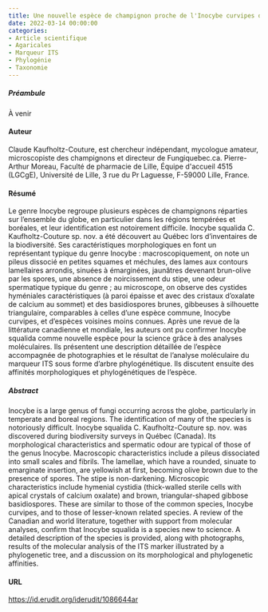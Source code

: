 ```yaml
---
title: Une nouvelle espèce de champignon proche de l'Inocybe curvipes découverte au Québec; Inocybe squalida sp. nov. (Inocybaceae, Agarigales)
date: 2022-03-14 00:00:00
categories: 
- Article scientifique
- Agaricales
- Marqueur ITS
- Phylogénie
- Taxonomie
---
```


##### Préambule
À venir


#### Auteur
Claude Kaufholtz-Couture, est chercheur indépendant, mycologue amateur, microscopiste des champignons et directeur de Fungiquebec.ca.
Pierre-Arthur Moreau, Faculté de pharmacie de Lille, Équipe d'accueil 4515 (LGCgE), Université de Lille, 3 rue du Pr Laguesse, F-59000 Lille, France.



#### Résumé
Le genre Inocybe regroupe plusieurs espèces de champignons réparties sur l’ensemble du globe, en particulier dans les régions tempérées et boréales, et leur identification est notoirement difficile. Inocybe squalida C. Kaufholtz-Couture sp. nov. a été découvert au Québec lors d’inventaires de la biodiversité. Ses caractéristiques morphologiques en font un représentant typique du genre Inocybe : macroscopiquement, on note un pileus dissocié en petites squames et méchules, des lames aux contours lamellaires arrondis, sinuées à émarginées, jaunâtres devenant brun-olive par les spores, une absence de noircissement du stipe, une odeur spermatique typique du genre ; au microscope, on observe des cystides hyméniales caractéristiques (à paroi épaisse et avec des cristaux d’oxalate de calcium au sommet) et des basidiospores brunes, gibbeuses à silhouette triangulaire, comparables à celles d’une espèce commune, Inocybe curvipes, et d’espèces voisines moins connues. Après une revue de la littérature canadienne et mondiale, les auteurs ont pu confirmer Inocybe squalida comme nouvelle espèce pour la science grâce à des analyses moléculaires. Ils présentent une description détaillée de l’espèce accompagnée de photographies et le résultat de l’analyse moléculaire du marqueur ITS sous forme d’arbre phylogénétique. Ils discutent ensuite des affinités morphologiques et phylogénétiques de l’espèce.


##### Abstract
Inocybe is a large genus of fungi occurring across the globe, particularly in temperate and boreal regions. The identification of many of the species is notoriously difficult. Inocybe squalida C. Kaufholtz-Couture sp. nov. was discovered during biodiversity surveys in Québec (Canada). Its morphological characteristics and spermatic odour are typical of those of the genus Inocybe. Macroscopic characteristics include a pileus dissociated into small scales and fibrils. The lamellae, which have a rounded, sinuate to emarginate insertion, are yellowish at first, becoming olive brown due to the presence of spores. The stipe is non-darkening. Microscopic characteristics include hymenial cystidia (thick-walled sterile cells with apical crystals of calcium oxalate) and brown, triangular-shaped gibbose basidiospores. These are similar to those of the common species, Inocybe curvipes, and to those of lesser-known related species. A review of the Canadian and world literature, together with support from molecular analyses, confirm that Inocybe squalida is a species new to science. A detailed description of the species is provided, along with photographs, results of the molecular analysis of the ITS marker illustrated by a phylogenetic tree, and a discussion on its morphological and phylogenetic affinities.



#### URL
https://id.erudit.org/iderudit/1086644ar

